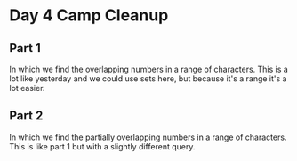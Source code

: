 # Day 4 Camp Cleanup

## Part 1

In which we find the overlapping numbers in a range of characters. This is a lot like yesterday and we could use sets here, but because it's a range it's a lot easier.

## Part 2

In which we find the partially overlapping numbers in a range of characters. This is like part 1 but with a slightly different query.
